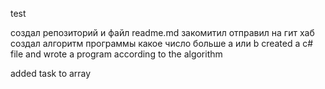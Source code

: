 
test

создал репозиторий и файл readme.md
закомитил отправил на гит хаб
создал алгоритм программы какое число больше a или b
created a c# file and wrote a program according to the algorithm

added task to array
